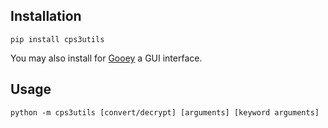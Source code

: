 ## Installation

    pip install cps3utils

You may also install for [Gooey](https://github.com/chriskiehl/Gooey) a GUI interface.

## Usage

    python -m cps3utils [convert/decrypt] [arguments] [keyword arguments]